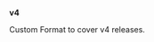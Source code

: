 <!-- markdownlint-disable MD041-->
**v4**<br>

Custom Format to cover v4 releases.
<!-- markdownlint-enable MD041-->
